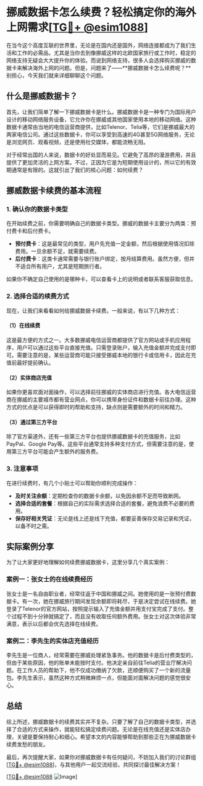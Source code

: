 # 挪威数据卡怎么续费？轻松搞定你的海外上网需求[[TG💪+ @esim1088](https://t.me/s/esim1088)]

在当今这个高度互联的世界里，无论是在国内还是国外，网络连接都成为了我们生活和工作的必需品。尤其是当你去到像挪威这样的北欧国家旅行或工作时，稳定的网络支持无疑会大大提升你的体验。而说到网络支持，很多人会选择购买挪威的数据卡来解决海外上网的问题。但是，问题来了——**挪威数据卡怎么续费呢？**别担心，今天我们就来详细聊聊这个问题。

## 什么是挪威数据卡？

首先，让我们简单了解一下挪威数据卡是什么。挪威数据卡是一种专门为国际用户设计的移动网络服务设备，它允许你在挪威或其他国家使用本地的移动网络。这种数据卡通常由当地的电信运营商提供，比如Telenor、Telia等，它们是挪威最大的两家电信公司。通过这些数据卡，你可以享受到高速的4G甚至5G网络服务，无论是浏览网页、观看视频，还是使用社交媒体，都能流畅无阻。

对于经常出国的人来说，数据卡的好处显而易见。它避免了高昂的漫游费用，并且提供了更加灵活的上网方案。不过，正因为它是为短期使用设计的，所以它的有效期通常是有限的。这就引出了我们的核心问题：如何续费？

## 挪威数据卡续费的基本流程

### 1. **确认你的数据卡类型**
在开始续费之前，你需要明确自己的数据卡类型。挪威的数据卡主要分为两类：预付费卡和后付费卡。

- **预付费卡**：这是最常见的类型，用户先充值一定金额，然后根据使用情况扣除费用。一旦余额不足，就需要续费。
- **后付费卡**：这类卡通常需要与银行账户绑定，按月结算费用。虽然方便，但并不适合所有用户，尤其是短期旅行者。

如果你不确定自己使用的是哪种卡，可以查看卡上的说明或者联系客服获取信息。

### 2. **选择合适的续费方式**
现在，让我们来看看如何给挪威数据卡续费。一般来说，有以下几种方式：

#### （1）在线续费
这是最方便的方式之一。大多数挪威电信运营商都提供了官方网站或手机应用程序，用户可以通过这些平台直接充值。只需登录账户，输入充值金额并完成支付即可。需要注意的是，某些运营商可能只接受挪威本地的银行卡或信用卡，因此在充值前最好提前确认。

#### （2）实体商店充值
如果你更喜欢面对面操作，可以选择前往挪威的实体商店进行充值。各大电信运营商在挪威的主要城市都有营业网点，你可以携带身份证件和数据卡前往办理。这种方式的优点是可以获得即时的帮助和支持，缺点则是需要额外的时间和精力。

#### （3）通过第三方平台
除了官方渠道外，还有一些第三方平台也提供挪威数据卡的充值服务，比如PayPal、Google Pay等。这些平台通常支持多种支付方式，但需要注意的是，使用第三方平台可能会产生额外的服务费。

### 3. **注意事项**
在进行续费时，有几个小贴士可以帮助你顺利完成操作：

- **及时关注余额**：定期检查你的数据卡余额，以免因余额不足而导致断网。
- **选择合适的套餐**：根据自己的实际需求选择合适的套餐，避免浪费不必要的费用。
- **保存好相关凭证**：无论是线上还是线下充值，都要妥善保存交易记录和凭证，以备不时之需。

## 实际案例分享

为了让大家更好地理解如何续费挪威数据卡，这里分享几个真实案例：

### 案例一：张女士的在线续费经历
张女士是一名自由职业者，经常往返于中国和挪威之间。她使用的是一张预付费数据卡。有一次，她在挪威旅行期间发现余额即将耗尽，于是决定尝试在线续费。她登录了Telenor的官方网站，按照提示输入了充值金额并用支付宝完成了支付。整个过程不到十分钟就搞定了，而且没有收取任何额外费用。张女士对这次体验非常满意，表示以后都会优先选择在线续费。

### 案例二：李先生的实体店充值经历
李先生是一位商人，经常需要在挪威处理紧急事务。他的数据卡是后付费类型的，但由于某些原因，他的账单未能按时支付。他决定亲自前往Telia的营业厅解决问题。在工作人员的帮助下，他不仅成功缴纳了欠款，还顺便购买了一个新的流量包。李先生表示，虽然这种方式稍微麻烦一点，但能面对面解决问题的感觉很安心。

## 总结

综上所述，挪威数据卡的续费其实并不复杂。只要了解了自己的数据卡类型，并选择了合适的方式来操作，就能轻松搞定续费问题。无论是在线充值还是实体店办理，关键是要保持耐心和细心。希望本文的内容能够帮助到那些正在为挪威数据卡续费发愁的朋友。

最后，再次提醒大家，如果你对挪威数据卡有任何疑问，不妨加入我们的讨论群组[[TG💪+ @esim1088](https://t.me/s/esim1088)]，与其他用户一起交流经验，共同探讨最佳解决方案！

[[TG💪+ @esim1088](https://t.me/s/esim1088) ![Image](https://i.postimg.cc/4NQfJmqS/Snipaste-2025-05-13-00-14-12.png)]